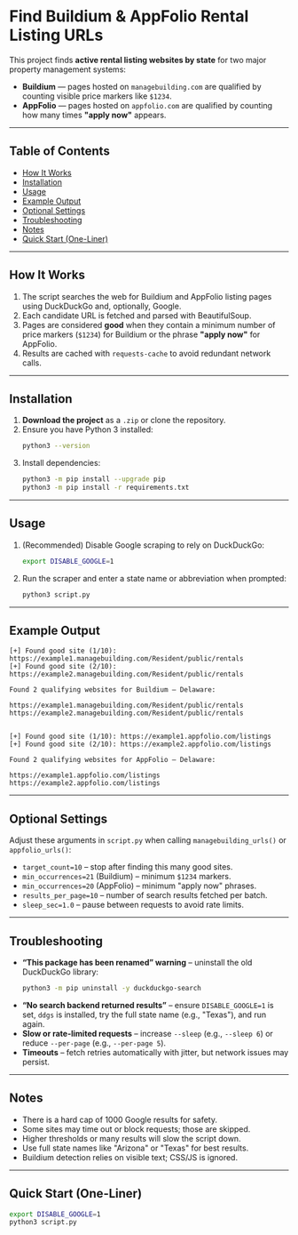 # Find Buildium & AppFolio Rental Listing URLs

This project finds **active rental listing websites by state** for two major property management systems:

- **Buildium** — pages hosted on `managebuilding.com` are qualified by counting visible price markers like `$1234`.
- **AppFolio** — pages hosted on `appfolio.com` are qualified by counting how many times **"apply now"** appears.

---

## Table of Contents

- [How It Works](#how-it-works)
- [Installation](#installation)
- [Usage](#usage)
- [Example Output](#example-output)
- [Optional Settings](#optional-settings)
- [Troubleshooting](#troubleshooting)
- [Notes](#notes)
- [Quick Start (One-Liner)](#quick-start-one-liner)

---

## How It Works

1. The script searches the web for Buildium and AppFolio listing pages using DuckDuckGo and, optionally, Google.
2. Each candidate URL is fetched and parsed with BeautifulSoup.
3. Pages are considered **good** when they contain a minimum number of price markers (`$1234`) for Buildium or the phrase **"apply now"** for AppFolio.
4. Results are cached with `requests-cache` to avoid redundant network calls.

---

## Installation

1. **Download the project** as a `.zip` or clone the repository.
2. Ensure you have Python 3 installed:
   ```bash
   python3 --version
   ```
3. Install dependencies:
   ```bash
   python3 -m pip install --upgrade pip
   python3 -m pip install -r requirements.txt
   ```

---

## Usage

1. (Recommended) Disable Google scraping to rely on DuckDuckGo:
   ```bash
   export DISABLE_GOOGLE=1
   ```
2. Run the scraper and enter a state name or abbreviation when prompted:
   ```bash
   python3 script.py
   ```

---

## Example Output

```text
[+] Found good site (1/10): https://example1.managebuilding.com/Resident/public/rentals
[+] Found good site (2/10): https://example2.managebuilding.com/Resident/public/rentals

Found 2 qualifying websites for Buildium — Delaware:

https://example1.managebuilding.com/Resident/public/rentals
https://example2.managebuilding.com/Resident/public/rentals


[+] Found good site (1/10): https://example1.appfolio.com/listings
[+] Found good site (2/10): https://example2.appfolio.com/listings

Found 2 qualifying websites for AppFolio — Delaware:

https://example1.appfolio.com/listings
https://example2.appfolio.com/listings
```

---

## Optional Settings

Adjust these arguments in `script.py` when calling `managebuilding_urls()` or `appfolio_urls()`:

- `target_count=10` – stop after finding this many good sites.
- `min_occurrences=21` (Buildium) – minimum `$1234` markers.
- `min_occurrences=20` (AppFolio) – minimum "apply now" phrases.
- `results_per_page=10` – number of search results fetched per batch.
- `sleep_sec=1.0` – pause between requests to avoid rate limits.

---

## Troubleshooting

- **“This package has been renamed” warning** – uninstall the old DuckDuckGo library:
  ```bash
  python3 -m pip uninstall -y duckduckgo-search
  ```
- **“No search backend returned results”** – ensure `DISABLE_GOOGLE=1` is set, `ddgs` is installed, try the full state name (e.g., "Texas"), and run again.
- **Slow or rate-limited requests** – increase `--sleep` (e.g., `--sleep 6`) or reduce `--per-page` (e.g., `--per-page 5`).
- **Timeouts** – fetch retries automatically with jitter, but network issues may persist.

---

## Notes

- There is a hard cap of 1000 Google results for safety.
- Some sites may time out or block requests; those are skipped.
- Higher thresholds or many results will slow the script down.
- Use full state names like "Arizona" or "Texas" for best results.
- Buildium detection relies on visible text; CSS/JS is ignored.

---

## Quick Start (One-Liner)

```bash
export DISABLE_GOOGLE=1
python3 script.py
```


